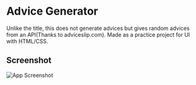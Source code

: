 
# Advice Generator

Unlike the title, this does not generate advices but gives random advices from an API(Thanks to adviceslip.com). Made as a practice project for UI with HTML/CSS.


## Screenshot

![App Screenshot](https://media.discordapp.net/attachments/762662607341355009/958391294332387408/unknown.png?width=842&height=473)

